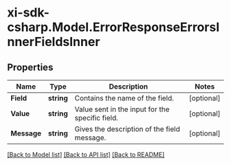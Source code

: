 # xi-sdk-csharp.Model.ErrorResponseErrorsInnerFieldsInner

## Properties

Name | Type | Description | Notes
------------ | ------------- | ------------- | -------------
**Field** | **string** | Contains the name of the field. | [optional] 
**Value** | **string** | Value sent in the input for the specific field. | [optional] 
**Message** | **string** | Gives the description of the field message. | [optional] 

[[Back to Model list]](../README.md#documentation-for-models) [[Back to API list]](../README.md#documentation-for-api-endpoints) [[Back to README]](../README.md)

